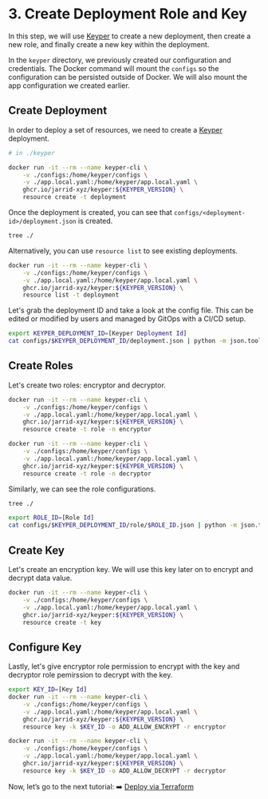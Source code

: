 # 3. Create Deployment Role and Key

In this step, we will use [Keyper](https://jarrid.xyz/keyper) to create a new deployment, then create a new role, and finally create a new key within the deployment.

In the `keyper` directory, we previously created our configuration and credentials. The Docker command will mount the `configs` so the configuration can be persisted outside of Docker. We will also mount the app configuration we created earlier.

## Create Deployment

In order to deploy a set of resources, we need to create a [Keyper](https://jarrid.xyz/keyper) deployment.

```sh {"cwd":"../keyper","id":"01J4JN6S2WWJ6GF2ZDEQ40JT8G","name":""}
# in ./keyper

docker run -it --rm --name keyper-cli \
    -v ./configs:/home/keyper/configs \
    -v ./app.local.yaml:/home/keyper/app.local.yaml \
    ghcr.io/jarrid-xyz/keyper:${KEYPER_VERSION} \
    resource create -t deployment
```

Once the deployment is created, you can see that `configs/<deployment-id>/deployment.json` is created.

```sh {"cwd":"../keyper","id":"01J4K4Q1ZRRSEE91BDKGC5RXTJ"}
tree ./
```

Alternatively, you can use `resource list` to see existing deployments.

```sh {"cwd":"../keyper","id":"01J4K5FHFS8NPFXG782T31MPY1"}
docker run -it --rm --name keyper-cli \
    -v ./configs:/home/keyper/configs \
    -v ./app.local.yaml:/home/keyper/app.local.yaml \
    ghcr.io/jarrid-xyz/keyper:${KEYPER_VERSION} \
    resource list -t deployment
```

Let's grab the deployment ID and take a look at the config file. This can be edited or modified by users and managed by GitOps with a CI/CD setup.

```sh {"cwd":"../keyper","id":"01J4K4S8R1HRN7X3H2T0WBVRHD"}
export KEYPER_DEPLOYMENT_ID=[Keyper Deployment Id]
cat configs/$KEYPER_DEPLOYMENT_ID/deployment.json | python -m json.tool
```

## Create Roles

Let's create two roles: encryptor and decryptor.

```sh {"cwd":"../keyper","id":"01J4K4VRSJYASFWRJ15FFNEFR4"}
docker run -it --rm --name keyper-cli \
    -v ./configs:/home/keyper/configs \
    -v ./app.local.yaml:/home/keyper/app.local.yaml \
    ghcr.io/jarrid-xyz/keyper:${KEYPER_VERSION} \
    resource create -t role -n encryptor
```

```sh {"cwd":"../keyper","id":"01J4K5VA70W20W3XGR04RNM7V3"}
docker run -it --rm --name keyper-cli \
    -v ./configs:/home/keyper/configs \
    -v ./app.local.yaml:/home/keyper/app.local.yaml \
    ghcr.io/jarrid-xyz/keyper:${KEYPER_VERSION} \
    resource create -t role -n decryptor
```

Similarly, we can see the role configurations.

```sh {"cwd":"../keyper","id":"01J4K5VK018XXJPVYWN12V8K3E"}
tree ./
```

```sh {"cwd":"../keyper","id":"01J4K5XAHANZRM5MDSMYEVJ8HV"}
export ROLE_ID=[Role Id]
cat configs/$KEYPER_DEPLOYMENT_ID/role/$ROLE_ID.json | python -m json.tool
```

## Create Key

Let's create an encryption key. We will use this key later on to encrypt and decrypt data value.

```sh {"cwd":"../keyper","id":"01J4K64HYDXBF329NDFRJT19GE"}
docker run -it --rm --name keyper-cli \
    -v ./configs:/home/keyper/configs \
    -v ./app.local.yaml:/home/keyper/app.local.yaml \
    ghcr.io/jarrid-xyz/keyper:${KEYPER_VERSION} \
    resource create -t key
```

## Configure Key

Lastly, let's give encryptor role permission to encrypt with the key and decryptor role pemirssion to decrypt with the key.

```sh {"cwd":"../keyper","id":"01J4NECX89Z07V6HDXDXFTBWPS"}
export KEY_ID=[Key Id]
docker run -it --rm --name keyper-cli \
    -v ./configs:/home/keyper/configs \
    -v ./app.local.yaml:/home/keyper/app.local.yaml \
    ghcr.io/jarrid-xyz/keyper:${KEYPER_VERSION} \
    resource key -k $KEY_ID -o ADD_ALLOW_ENCRYPT -r encryptor

docker run -it --rm --name keyper-cli \
    -v ./configs:/home/keyper/configs \
    -v ./app.local.yaml:/home/keyper/app.local.yaml \
    ghcr.io/jarrid-xyz/keyper:${KEYPER_VERSION} \
    resource key -k $KEY_ID -o ADD_ALLOW_DECRYPT -r decryptor
```

Now, let’s go to the next tutorial: ➡️ [Deploy via Terraform](../4-deploy-via-terraform/README.md)